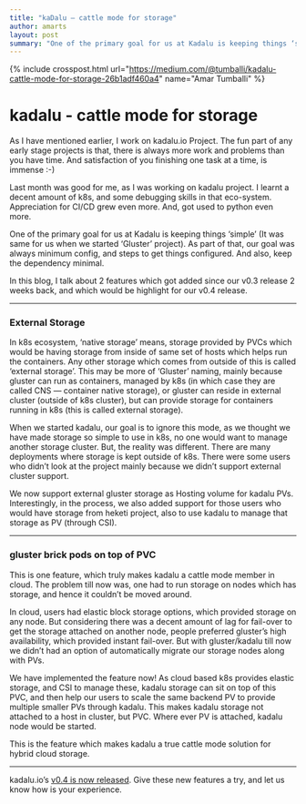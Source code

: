 ```yaml
---
title: "kaDalu — cattle mode for storage"
author: amarts
layout: post
summary: "One of the primary goal for us at Kadalu is keeping things ‘simple’ (It was same for us when we started ‘Gluster’ project). As part of that, our goal was always minimum config, and steps to get things configured. And also, keep the dependency minimal. With release v0.4, kadalu is closer to the reality of true cattle mode for storage"
---
```


{% include crosspost.html url="https://medium.com/@tumballi/kadalu-cattle-mode-for-storage-26b1adf460a4" name="Amar Tumballi" %}

# kadalu - cattle mode for storage

As I have mentioned earlier, I work on kadalu.io Project. The fun part of any early stage projects is that, there is always more work and problems than you have time. And satisfaction of you finishing one task at a time, is immense :-)

Last month was good for me, as I was working on kadalu project. I learnt a decent amount of k8s, and some debugging skills in that eco-system. Appreciation for CI/CD grew even more. And, got used to python even more.

One of the primary goal for us at Kadalu is keeping things ‘simple’ (It was same for us when we started ‘Gluster’ project). As part of that, our goal was always minimum config, and steps to get things configured. And also, keep the dependency minimal.

In this blog, I talk about 2 features which got added since our v0.3 release 2 weeks back, and which would be highlight for our v0.4 release.

----
### External Storage

In k8s ecosystem, ‘native storage’ means, storage provided by PVCs which would be having storage from inside of same set of hosts which helps run the containers. Any other storage which comes from outside of this is called ‘external storage’. This may be more of ‘Gluster’ naming, mainly because gluster can run as containers, managed by k8s (in which case they are called CNS — container native storage), or gluster can reside in external cluster (outside of k8s cluster), but can provide storage for containers running in k8s (this is called external storage).

When we started kadalu, our goal is to ignore this mode, as we thought we have made storage so simple to use in k8s, no one would want to manage another storage cluster. But, the reality was different. There are many deployments where storage is kept outside of k8s. There were some users who didn’t look at the project mainly because we didn’t support external cluster support.

We now support external gluster storage as Hosting volume for kadalu PVs. Interestingly, in the process, we also added support for those users who would have storage from heketi project, also to use kadalu to manage that storage as PV (through CSI).

----
### gluster brick pods on top of PVC

This is one feature, which truly makes kadalu a cattle mode member in cloud. The problem till now was, one had to run storage on nodes which has storage, and hence it couldn’t be moved around.

In cloud, users had elastic block storage options, which provided storage on any node. But considering there was a decent amount of lag for fail-over to get the storage attached on another node, people preferred gluster’s high availability, which provided instant fail-over. But with gluster/kadalu till now we didn’t had an option of automatically migrate our storage nodes along with PVs.

We have implemented the feature now! As cloud based k8s provides elastic storage, and CSI to manage these, kadalu storage can sit on top of this PVC, and then help our users to scale the same backend PV to provide multiple smaller PVs through kadalu. This makes kadalu storage not attached to a host in cluster, but PVC. Where ever PV is attached, kadalu node would be started.

This is the feature which makes kadalu a true cattle mode solution for hybrid cloud storage.

----
kadalu.io’s [v0.4 is now released](https://github.com/kadalu/kadalu/releases/tag/0.4.0). Give these new features a try, and let us know how is your experience.
